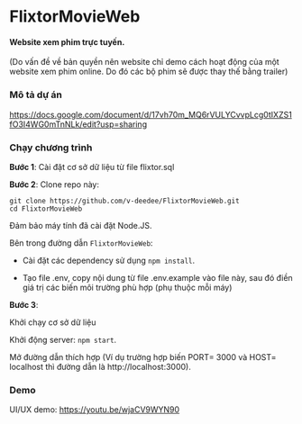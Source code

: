 # FlixtorMovieWeb

#### Website xem phim trực tuyến.
(Do vấn đề về bản quyền nên website chỉ demo cách hoạt động của một website xem phim online. Do đó các bộ phim sẽ được thay thế bằng trailer)

### Mô tả dự án
https://docs.google.com/document/d/17vh70m_MQ6rVULYCvvpLcg0tIXZS1fO3I4WG0mTnNLk/edit?usp=sharing

### Chạy chương trình
**Bước 1**: Cài đặt cơ sở dữ liệu từ file flixtor.sql

**Bước 2**:
Clone repo này:

```
git clone https://github.com/v-deedee/FlixtorMovieWeb.git
cd FlixtorMovieWeb
```

Đảm bảo máy tính đã cài đặt Node.JS.

Bên trong đường dẫn `FlixtorMovieWeb`:

- Cài đặt các dependency sử dụng `npm install`.

- Tạo file .env, copy nội dung từ file .env.example vào file này, sau đó điền giá trị các biến môi trường phù hợp (phụ thuộc mỗi máy)


**Bước 3**:

Khởi chạy cơ sở dữ liệu

Khởi động server: `npm start`.

Mở đường dẫn thích hợp (Ví dụ trường hợp biến PORT= 3000 và HOST= localhost thì đường dẫn là http://localhost:3000).

### Demo
UI/UX demo: https://youtu.be/wjaCV9WYN90

